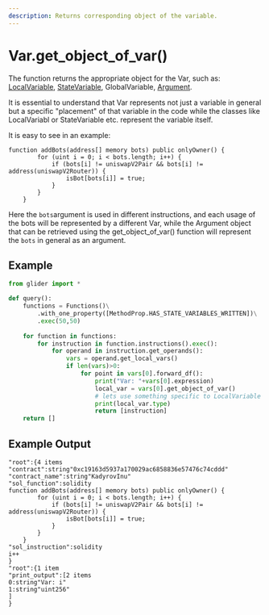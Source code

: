```yaml
---
description: Returns corresponding object of the variable.
---
```


# Var.get\_object\_of\_var()

The function returns the appropriate object for the Var, such as: [LocalVariable](../../localvariable/), [StateVariable](../../statevariable/), GlobalVariable, [Argument](../../argument/).

It is essential to understand that Var represents not just a variable in general but a specific "placement" of that variable in the code while the classes like LocalVariabl or StateVariable etc. represent the variable itself.

It is easy to see in an example:

```solidity
function addBots(address[] memory bots) public onlyOwner() {
        for (uint i = 0; i < bots.length; i++) {
            if (bots[i] != uniswapV2Pair && bots[i] != address(uniswapV2Router)) {
                isBot[bots[i]] = true;
            }
        }
    }
```

Here the `bots`argument is used in different instructions, and each usage of the bots will be represented by a different Var, while the Argument object that can be retrieved using the get\_object\_of\_var() function will represent the `bots` in general as an argument.

## Example

```python
from glider import *

def query():
	functions = Functions()\
		.with_one_property([MethodProp.HAS_STATE_VARIABLES_WRITTEN])\
		.exec(50,50)
	
	for function in functions:
		for instruction in function.instructions().exec():
			for operand in instruction.get_operands():
				vars = operand.get_local_vars()
				if len(vars)>0:
					for point in vars[0].forward_df():
						print("Var: "+vars[0].expression)
						local_var = vars[0].get_object_of_var()
						# lets use something specific to LocalVariable
						print(local_var.type)
						return [instruction]
	return []

```

## Example Output&#x20;

```solidity
"root":{4 items
"contract":string"0xc19163d5937a170029ac6858836e57476c74cddd"
"contract_name":string"KadyrovInu"
"sol_function":solidity
function addBots(address[] memory bots) public onlyOwner() {
        for (uint i = 0; i < bots.length; i++) {
            if (bots[i] != uniswapV2Pair && bots[i] != address(uniswapV2Router)) {
                isBot[bots[i]] = true;
            }
        }
    }
"sol_instruction":solidity
i++
}
"root":{1 item
"print_output":[2 items
0:string"Var: i"
1:string"uint256"
]
}
```
